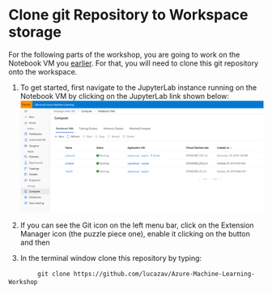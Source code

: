 # Clone git Repository to Workspace storage

For the following parts of the workshop, you are going to work on the Notebook VM you [earlier](1-setup-compute.md). For that, you will need to clone this git repository onto the workspace.

1. To get started, first navigate to the JupyterLab instance running on the Notebook VM by clicking on the JupyterLab link shown below:
![](computes_view.png)

1. If you can see the Git icon on the left menu bar, click on the Extension Manager icon (the puzzle piece one), enable it clicking on the button and then 

1. In the terminal window clone this repository by typing:
```
        git clone https://github.com/lucazav/Azure-Machine-Learning-Workshop
